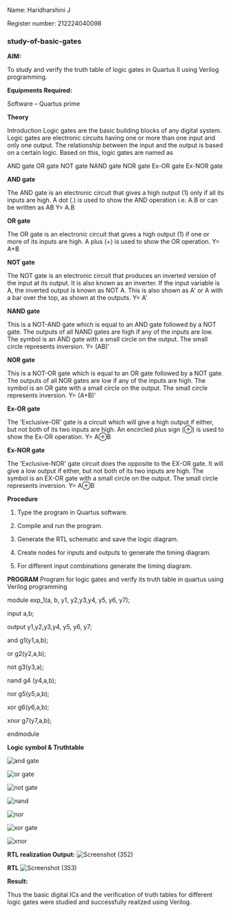 Name: Haridharshini J

Register number: 212224040098
### study-of-basic-gates

**AIM:** 

To study and verify the truth table of logic gates in Quartus II using Verilog programming.

**Equipments Required:**

Software – Quartus prime 

**Theory**

Introduction Logic gates are the basic building blocks of any digital system. Logic gates are electronic circuits having one or more than one input and only one output. The relationship between the input and the output is based on a certain logic. Based on this, logic gates are named as

AND gate OR gate NOT gate NAND gate NOR gate Ex-OR gate Ex-NOR gate

**AND gate**

The AND gate is an electronic circuit that gives a high output (1) only if all its inputs are high. A dot (.) is used to show the AND operation i.e. A.B or can be written as AB
Y= A.B

**OR gate** 

The OR gate is an electronic circuit that gives a high output (1) if one or more of its inputs are high. A plus (+) is used to show the OR operation.
Y= A+B

**NOT gate**

The NOT gate is an electronic circuit that produces an inverted version of the input at its output. It is also known as an inverter. If the input variable is A, the inverted output is known as NOT A. This is also shown as A' or A with a bar over the top, as shown at the outputs.
Y= A'

**NAND gate**

This is a NOT-AND gate which is equal to an AND gate followed by a NOT gate. The outputs of all NAND gates are high if any of the inputs are low. The symbol is an AND gate with a small circle on the output. The small circle represents inversion.
Y= (AB)’

**NOR gate**

This is a NOT-OR gate which is equal to an OR gate followed by a NOT gate. The outputs of all NOR gates are low if any of the inputs are high. The symbol is an OR gate with a small circle on the output. The small circle represents inversion.
Y= (A+B)’

**Ex-OR gate**

The 'Exclusive-OR' gate is a circuit which will give a high output if either, but not both of its two inputs are high. An encircled plus sign (⊕) is used to show the Ex-OR operation.
Y= A⊕B

**Ex-NOR gate**

The 'Exclusive-NOR' gate circuit does the opposite to the EX-OR gate. It will give a low output if either, but not both of its two inputs are high. The symbol is an EX-OR gate with a small circle on the output. The small circle represents inversion.
Y= A⊕B

**Procedure** 

1.	Type the program in Quartus software.

2.	Compile and run the program.

3.	Generate the RTL schematic and save the logic diagram.

4.	Create nodes for inputs and outputs to generate the timing diagram.

5.	For different input combinations generate the timing diagram.


**PROGRAM**
Program for logic gates and verify its truth table in quartus using Verilog programming

module exp_1(a, b, y1, y2,y3,y4, y5, y6, y7);

input a,b;

output y1,y2,y3,y4, y5, y6, y7;

and g1(y1,a,b);

or g2(y2,a,b);

not g3(y3,a);

nand g4 (y4,a,b);

nor g5(y5,a,b);

xor g6(y6,a,b);

xnor g7(y7,a,b);

endmodule
 
**Logic symbol & Truthtable** 

![and gate](https://github.com/user-attachments/assets/1407cd44-aa41-48e3-9fca-a5b2a2b8e530) 

![or gate](https://github.com/user-attachments/assets/e560829c-f582-4bfe-9205-17c1f27049a9) 

![not gate](https://github.com/user-attachments/assets/4c850b89-900b-405b-a9c2-fc7e335eb6b9) 

![nand](https://github.com/user-attachments/assets/ba5353b5-9798-4b91-854b-1c05b8d69540)

![nor](https://github.com/user-attachments/assets/857270f6-1d8f-40c8-bf9f-1dc86988de94) 

![xor gate](https://github.com/user-attachments/assets/7269a82e-972b-4f6e-a236-73458bb3a836) 

![xnor](https://github.com/user-attachments/assets/6f388caf-4523-46eb-bb38-cd236d57b4e9) 

**RTL realization Output:** 
![Screenshot (352)](https://github.com/user-attachments/assets/c36db4aa-7983-4ad5-98e0-06bf8006ab7d)


**RTL**
![Screenshot (353)](https://github.com/user-attachments/assets/111ab519-4371-42c9-94ff-6de68ada7c9a)

**Result:**

Thus the basic digital ICs and the verification of truth tables for different logic gates were studied and successfully realized using Verilog. 



